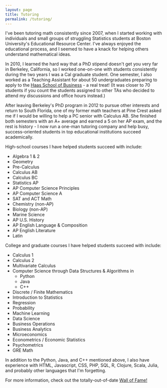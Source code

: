 ```yaml
---
layout: page
title: Tutoring
permalink: /tutoring/
---
```


I've been tutoring math consistently since 2007, when I started working with individuals and small groups of struggling Statistics students at Boston University's Educational Resource Center. I've always enjoyed the educational process, and I seemed to have a knack for helping others understand mathematical ideas.

In 2010, I learned the hard way that a PhD stipend doesn't get you very far in Berkeley, California, so I worked one-on-one with students consistently during the two years I was a Cal graduate student. One semester, I also worked as a Teaching Assistant for about 50 undergraduates preparing to apply to the [Haas School of Business](https://haas.berkeley.edu/) - a real treat! (It was closer to 70 students if you count the students assigned to other TAs who decided to attend my discussions and office hours instead.)

After leaving Berkeley's PhD program in 2012 to pursue other interests and return to South Florida, one of my former math teachers at Pine Crest asked me if I would be willing to help a PC senior with Calculus AB. She finished both semesters with an A+ average and earned a 5 on her AP exam, and the rest is history - I now run a one-man tutoring company and help busy, success-oriented students in top educational institutions succeed academically.

High-school courses I have helped students succeed with include:
* Algebra 1 & 2
* Geometry
* Pre-Calculus
* Calculus AB
* Calculus BC
* Statistics AP
* AP Computer Science Principles
* AP Computer Science A
* SAT and ACT Math
* Chemistry (non-AP)
* Biology (non-AP)
* Marine Science
* AP U.S. History
* AP English Language & Composition
* AP English Literature
* Latin

College and graduate courses I have helped students succeed with include:
* Calculus 1
* Calculus 2
* Multivariate Calculus
* Computer Science through Data Structures & Algorithms in
  * Python
  * Java
  * C++
* Discrete / Finite Mathematics
* Introduction to Statistics
* Regression
* Probability
* Machine Learning
* Data Science
* Business Operations
* Business Analytics
* Microeconomics
* Econometrics / Economic Statistics
* Psychometrics
* GRE Math

In addition to the Python, Java, and C++ mentioned above, I also have experience with HTML, Javascript, CSS, PHP, SQL, R, Clojure, Scala, Julia, and probably other languages that I'm forgetting.

For more information, check out the totally-out-of-date [Wall of Fame!](http://instagram.com/ftlaudmathtutor)
